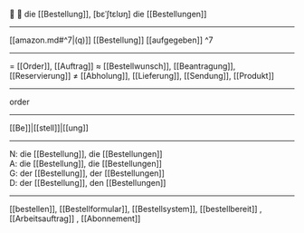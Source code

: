 🔵 💼 die [[Bestellung]], [bɛˈʃtɛlʊŋ]
die [[Bestellungen]]

---
[[amazon.md#^7|(q)]] [[Bestellung]] [[aufgegeben]] ^7


---
= [[Order]], [[Auftrag]]
≈ [[Bestellwunsch]], [[Beantragung]], [[Reservierung]]
≠ [[Abholung]], [[Lieferung]], [[Sendung]], [[Produkt]]

---
order

---
[[Be]]|[[stell]]|[[ung]]

---
N: die [[Bestellung]], die [[Bestellungen]]  
A: die [[Bestellung]], die [[Bestellungen]]  
G: der [[Bestellung]], der [[Bestellungen]]  
D: der [[Bestellung]], den [[Bestellungen]]  

---
[[bestellen]], [[Bestellformular]], [[Bestellsystem]], [[bestellbereit]]
, [[Arbeitsauftrag]]
, [[Abonnement]]